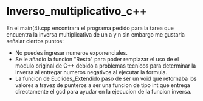 # Inverso_multiplicativo_c++

En el main(4).cpp encontrara el programa pedido para la tarea que encuentra la inversa multiplicativa de un a y n sin embargo me gustaria señalar ciertos puntos:

- No puedes ingresar numeros exponenciales.
- Se le añadio la funcion "Resto" para poder remplazar el uso de el modulo original de C++ debido a problemas tecnicos para determinar la inversa al entregar numeros negativos al ejecutar la formula.
- La funcion de Euclides_Extendido paso de ser un void que retornaba los valores a travez de punteros a ser una funcion de tipo int que entrega directamente el gcd para ayudar en la ejecucion de la funcion inversa.
